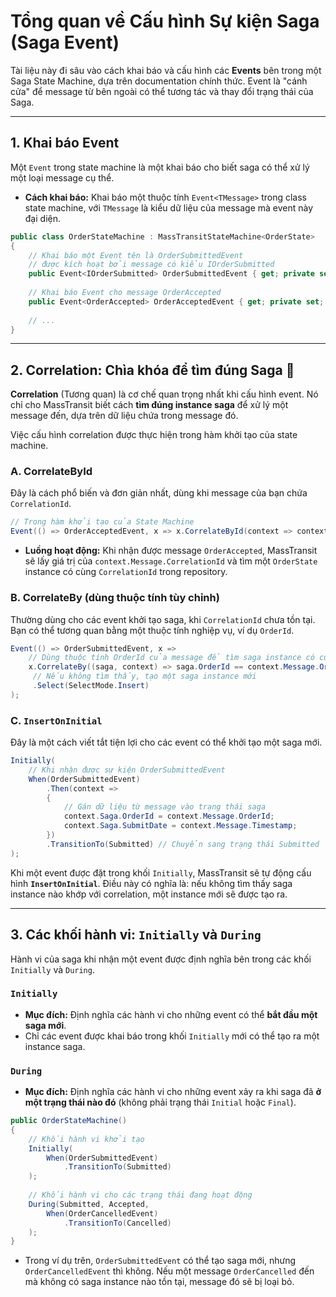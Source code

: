 # Tổng quan về Cấu hình Sự kiện Saga (Saga Event)

Tài liệu này đi sâu vào cách khai báo và cấu hình các **Events** bên trong một Saga State Machine, dựa trên documentation chính thức. Event là "cánh cửa" để message từ bên ngoài có thể tương tác và thay đổi trạng thái của Saga.

---

## 1. Khai báo Event

Một `Event` trong state machine là một khai báo cho biết saga có thể xử lý một loại message cụ thể.

* **Cách khai báo:** Khai báo một thuộc tính `Event<TMessage>` trong class state machine, với `TMessage` là kiểu dữ liệu của message mà event này đại diện.

```csharp
public class OrderStateMachine : MassTransitStateMachine<OrderState>
{
    // Khai báo một Event tên là OrderSubmittedEvent
    // được kích hoạt bởi message có kiểu IOrderSubmitted
    public Event<IOrderSubmitted> OrderSubmittedEvent { get; private set; }
    
    // Khai báo Event cho message OrderAccepted
    public Event<OrderAccepted> OrderAcceptedEvent { get; private set; }
    
    // ...
}
```

---

## 2. Correlation: Chìa khóa để tìm đúng Saga 🔑

**Correlation** (Tương quan) là cơ chế quan trọng nhất khi cấu hình event. Nó chỉ cho MassTransit biết cách **tìm đúng instance saga** để xử lý một message đến, dựa trên dữ liệu chứa trong message đó.

Việc cấu hình correlation được thực hiện trong hàm khởi tạo của state machine.

### A. CorrelateById
Đây là cách phổ biến và đơn giản nhất, dùng khi message của bạn chứa `CorrelationId`.

```csharp
// Trong hàm khởi tạo của State Machine
Event(() => OrderAcceptedEvent, x => x.CorrelateById(context => context.Message.CorrelationId));
```
* **Luồng hoạt động:** Khi nhận được message `OrderAccepted`, MassTransit sẽ lấy giá trị của `context.Message.CorrelationId` và tìm một `OrderState` instance có cùng `CorrelationId` trong repository.

### B. CorrelateBy (dùng thuộc tính tùy chỉnh)
Thường dùng cho các event khởi tạo saga, khi `CorrelationId` chưa tồn tại. Bạn có thể tương quan bằng một thuộc tính nghiệp vụ, ví dụ `OrderId`.

```csharp
Event(() => OrderSubmittedEvent, x => 
    // Dùng thuộc tính OrderId của message để tìm saga instance có cùng OrderId
    x.CorrelateBy((saga, context) => saga.OrderId == context.Message.OrderId)
     // Nếu không tìm thấy, tạo một saga instance mới
     .Select(SelectMode.Insert)
);
```

### C. `InsertOnInitial`
Đây là một cách viết tắt tiện lợi cho các event có thể khởi tạo một saga mới.

```csharp
Initially(
    // Khi nhận được sự kiện OrderSubmittedEvent
    When(OrderSubmittedEvent)
        .Then(context => 
        {
            // Gán dữ liệu từ message vào trạng thái saga
            context.Saga.OrderId = context.Message.OrderId;
            context.Saga.SubmitDate = context.Message.Timestamp;
        })
        .TransitionTo(Submitted) // Chuyển sang trạng thái Submitted
);
```
Khi một event được đặt trong khối `Initially`, MassTransit sẽ tự động cấu hình **`InsertOnInitial`**. Điều này có nghĩa là: nếu không tìm thấy saga instance nào khớp với correlation, một instance mới sẽ được tạo ra.

---

## 3. Các khối hành vi: `Initially` và `During`

Hành vi của saga khi nhận một event được định nghĩa bên trong các khối `Initially` và `During`.

### `Initially`
* **Mục đích:** Định nghĩa các hành vi cho những event có thể **bắt đầu một saga mới**.
* Chỉ các event được khai báo trong khối `Initially` mới có thể tạo ra một instance saga.

### `During`
* **Mục đích:** Định nghĩa các hành vi cho những event xảy ra khi saga đã **ở một trạng thái nào đó** (không phải trạng thái `Initial` hoặc `Final`).

```csharp
public OrderStateMachine()
{
    // Khối hành vi khởi tạo
    Initially(
        When(OrderSubmittedEvent)
            .TransitionTo(Submitted)
    );
    
    // Khối hành vi cho các trạng thái đang hoạt động
    During(Submitted, Accepted,
        When(OrderCancelledEvent)
            .TransitionTo(Cancelled)
    );
}
```
* Trong ví dụ trên, `OrderSubmittedEvent` có thể tạo saga mới, nhưng `OrderCancelledEvent` thì không. Nếu một message `OrderCancelled` đến mà không có saga instance nào tồn tại, message đó sẽ bị loại bỏ.